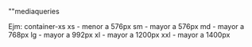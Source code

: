 ""mediaqueries

Ejm: container-xs
xs - menor a 576px
sm - mayor a 576px
md - mayor a 768px
lg - mayor a 992px
xl - mayor a 1200px
xxl - mayor a 1400px